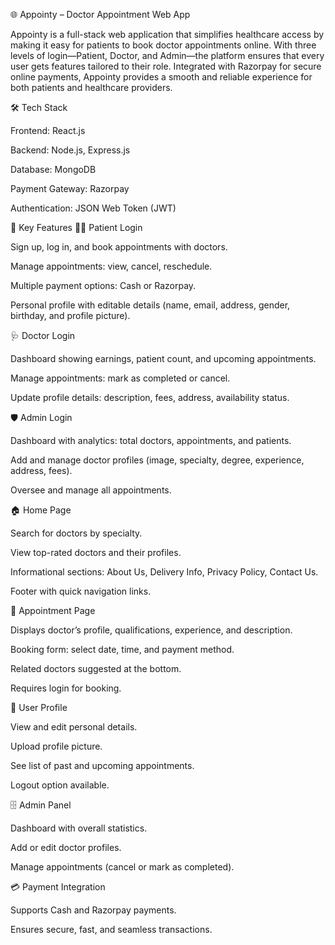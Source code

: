 🌐 Appointy – Doctor Appointment Web App

Appointy is a full-stack web application that simplifies healthcare access by making it easy for patients to book doctor appointments online. With three levels of login—Patient, Doctor, and Admin—the platform ensures that every user gets features tailored to their role. Integrated with Razorpay for secure online payments, Appointy provides a smooth and reliable experience for both patients and healthcare providers.

🛠️ Tech Stack

Frontend: React.js

Backend: Node.js, Express.js

Database: MongoDB

Payment Gateway: Razorpay

Authentication: JSON Web Token (JWT)

🔑 Key Features
👨‍⚕️ Patient Login

Sign up, log in, and book appointments with doctors.

Manage appointments: view, cancel, reschedule.

Multiple payment options: Cash or Razorpay.

Personal profile with editable details (name, email, address, gender, birthday, and profile picture).

🩺 Doctor Login

Dashboard showing earnings, patient count, and upcoming appointments.

Manage appointments: mark as completed or cancel.

Update profile details: description, fees, address, availability status.

🛡️ Admin Login

Dashboard with analytics: total doctors, appointments, and patients.

Add and manage doctor profiles (image, specialty, degree, experience, address, fees).

Oversee and manage all appointments.

🏠 Home Page

Search for doctors by specialty.

View top-rated doctors and their profiles.

Informational sections: About Us, Delivery Info, Privacy Policy, Contact Us.

Footer with quick navigation links.

📅 Appointment Page

Displays doctor’s profile, qualifications, experience, and description.

Booking form: select date, time, and payment method.

Related doctors suggested at the bottom.

Requires login for booking.

👤 User Profile

View and edit personal details.

Upload profile picture.

See list of past and upcoming appointments.

Logout option available.

🗄️ Admin Panel

Dashboard with overall statistics.

Add or edit doctor profiles.

Manage appointments (cancel or mark as completed).

💳 Payment Integration

Supports Cash and Razorpay payments.

Ensures secure, fast, and seamless transactions.
